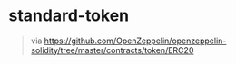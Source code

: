 # standard-token

> via https://github.com/OpenZeppelin/openzeppelin-solidity/tree/master/contracts/token/ERC20